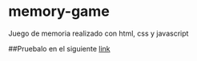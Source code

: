 # memory-game
Juego de memoria realizado con html, css y javascript

##Pruebalo en el siguiente [link](https://getial.github.io/memory-game/ "link")
